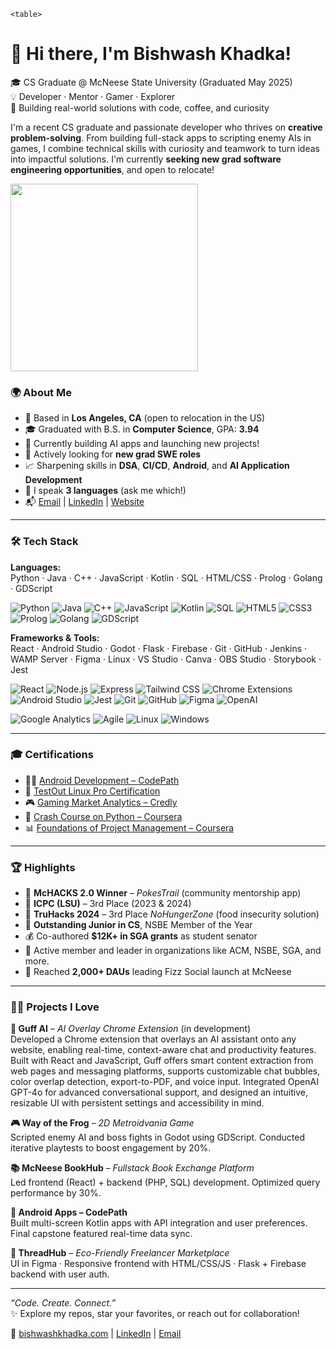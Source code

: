     <table>
<tr>
<td>

# 👋 Hi there, I'm Bishwash Khadka!

🎓 CS Graduate @ McNeese State University    (Graduated May 2025)  
💡 Developer · Mentor · Gamer · Explorer  
🚀 Building real-world solutions with code, coffee, and curiosity

I'm a recent CS graduate and passionate developer who thrives on **creative problem-solving**. From building full-stack apps to scripting enemy AIs in games, I combine technical skills with curiosity and teamwork to turn ideas into impactful solutions. I'm currently **seeking new grad software engineering opportunities**, and open to relocate!

</td>
<td>
<img src="https://github.com/biswaskdk/biswaskdk/assets/144484530/1c6232fa-6b6c-4d41-ad7f-f52fdd56c064" width="300"/>
</td>
</tr>
</table>


### 🌍 About Me

- 📍 Based in **Los Angeles, CA** (open to relocation in the US)
- 🎓 Graduated with B.S. in **Computer Science**, GPA: **3.94**
- 🤖 Currently building AI apps and launching new projects!
- 🤝 Actively looking for **new grad SWE roles**
- 📈 Sharpening skills in **DSA**, **CI/CD**, **Android**, and **AI Application Development**
- 💬 I speak **3 languages** (ask me which!)
- 📬 [Email](mailto:biswaskhadka10@gmail.com) | [LinkedIn](https://linkedin.com/in/biswaskdk) | [Website](https://bishwashkhadka.com)

---

### 🛠️ Tech Stack

**Languages:**  
Python · Java · C++ · JavaScript · Kotlin · SQL · HTML/CSS · Prolog · Golang · GDScript

![Python](https://img.shields.io/badge/Python-blue?logo=python)
![Java](https://img.shields.io/badge/Java-orange?logo=java)
![C++](https://img.shields.io/badge/C++-00599C?logo=c%2b%2b)
![JavaScript](https://img.shields.io/badge/JavaScript-F7DF1E?logo=javascript)
![Kotlin](https://img.shields.io/badge/Kotlin-7F52FF?logo=kotlin)
![SQL](https://img.shields.io/badge/SQL-4479A1?logo=postgresql)
![HTML5](https://img.shields.io/badge/HTML5-E34F26?logo=html5)
![CSS3](https://img.shields.io/badge/CSS3-1572B6?logo=css3)
![Prolog](https://img.shields.io/badge/Prolog-3A4E3A?logo=prolog)
![Golang](https://img.shields.io/badge/Go-00ADD8?logo=go)
![GDScript](https://img.shields.io/badge/GDScript-478CBF?logo=godotengine)


**Frameworks & Tools:**  
React · Android Studio · Godot · Flask · Firebase · Git · GitHub · Jenkins · WAMP Server · Figma · Linux · VS Studio · Canva · OBS Studio · Storybook · Jest

![React](https://img.shields.io/badge/React-20232A?logo=react)
![Node.js](https://img.shields.io/badge/Node.js-339933?logo=nodedotjs)
![Express](https://img.shields.io/badge/Express-000000?logo=express)
![Tailwind CSS](https://img.shields.io/badge/Tailwind_CSS-38B2AC?logo=tailwind-css)
![Chrome Extensions](https://img.shields.io/badge/Chrome_Extensions-4285F4?logo=googlechrome)
![Android Studio](https://img.shields.io/badge/Android_Studio-3DDC84?logo=androidstudio)
![Jest](https://img.shields.io/badge/Jest-C21325?logo=jest)
![Git](https://img.shields.io/badge/Git-F05032?logo=git)
![GitHub](https://img.shields.io/badge/GitHub-181717?logo=github)
![Figma](https://img.shields.io/badge/Figma-F24E1E?logo=figma)
![OpenAI](https://img.shields.io/badge/OpenAI-412991?logo=openai)

![Google Analytics](https://img.shields.io/badge/Google_Analytics-E37400?logo=googleanalytics)
![Agile](https://img.shields.io/badge/Agile-0052CC?logo=jira)
![Linux](https://img.shields.io/badge/Linux-FCC624?logo=linux)
![Windows](https://img.shields.io/badge/Windows-0078D6?logo=windows)

---

### 🎓 Certifications

- 🧑‍💻 [Android Development – CodePath](https://www.linkedin.com/in/biswaskdk/details/certifications/1747198025485/single-media-viewer/?type=DOCUMENT&profileId=ACoAAD_u1AkBYb2cN9UrkmIPcN79W6PIKUUFFac)
- 🐧 [TestOut Linux Pro Certification](https://certification.testout.com/verifycert/6-2C6-VJRU7T)
- 🎮 [Gaming Market Analytics – Credly](https://www.credential.net/24319882-c547-4d8c-b6b8-b5dcbd8eabb3#acc.4J6EQxAw)
- 🧠 [Crash Course on Python – Coursera](https://www.coursera.org/account/accomplishments/verify/AT8K744LFY5R)
- 📊 [Foundations of Project Management – Coursera](https://www.coursera.org/account/accomplishments/verify/FVUKE9U3E2FS)

---

### 🏆 Highlights

- 🥇 **McHACKS 2.0 Winner** – *PokesTrail* (community mentorship app)
- 🥉 **ICPC (LSU)** – 3rd Place (2023 & 2024)
- 🥉 **TruHacks 2024** – 3rd Place *NoHungerZone* (food insecurity solution)
- 👑 **Outstanding Junior in CS**, NSBE Member of the Year
- 💰 Co-authored **$12K+ in SGA grants** as student senator
- 🤝 Active member and leader in organizations like ACM, NSBE, SGA, and more.
- 📲 Reached **2,000+ DAUs** leading Fizz Social launch at McNeese

---

### 🧑‍💻 Projects I Love

**💬 Guff AI** – *AI Overlay Chrome Extension* (in development)  
Developed a Chrome extension that overlays an AI assistant onto any website, enabling real-time, context-aware chat and productivity features. Built with React and JavaScript, Guff offers smart content extraction from web pages and messaging platforms, supports customizable chat bubbles, color overlap detection, export-to-PDF, and voice input. Integrated OpenAI GPT-4o for advanced conversational support, and designed an intuitive, resizable UI with persistent settings and accessibility in mind.

**🎮 Way of the Frog** – *2D Metroidvania Game*  
Scripted enemy AI and boss fights in Godot using GDScript. Conducted iterative playtests to boost engagement by 20%.

**📚 McNeese BookHub** – *Fullstack Book Exchange Platform*  
Led frontend (React) + backend (PHP, SQL) development. Optimized query performance by 30%.

**📱 Android Apps – CodePath**  
Built multi-screen Kotlin apps with API integration and user preferences. Final capstone featured real-time data sync.

**🌱 ThreadHub** – *Eco-Friendly Freelancer Marketplace*  
UI in Figma · Responsive frontend with HTML/CSS/JS · Flask + Firebase backend with user auth.

---

_“Code. Create. Connect.”_  
✨ Explore my repos, star your favorites, or reach out for collaboration!

🔗 [bishwashkhadka.com](https://bishwashkhadka.com) | [LinkedIn](https://linkedin.com/in/biswaskdk) | [Email](mailto:biswaskhadka10@gmail.com)
